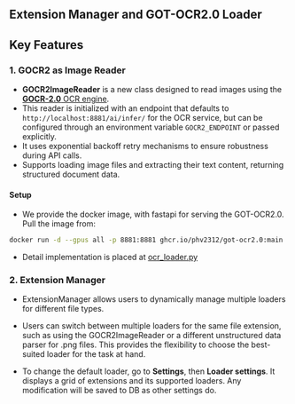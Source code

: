 ## Extension Manager and GOT-OCR2.0 Loader

## Key Features

### 1. **GOCR2 as Image Reader**

- **GOCR2ImageReader** is a new class designed to read images using the [**GOCR-2.0** OCR engine](https://github.com/Ucas-HaoranWei/GOT-OCR2.0).
- This reader is initialized with an endpoint that defaults to `http://localhost:8881/ai/infer/` for the OCR service, but can be configured through an environment variable `GOCR2_ENDPOINT` or passed explicitly.
- It uses exponential backoff retry mechanisms to ensure robustness during API calls.
- Supports loading image files and extracting their text content, returning structured document data.

#### Setup

- We provide the docker image, with fastapi for serving the GOT-OCR2.0. Pull the image from:

```bash
docker run -d --gpus all -p 8881:8881 ghcr.io/phv2312/got-ocr2.0:main
```

- Detail implementation is placed at [ocr_loader.py](/libs/kotaemon/kotaemon/loaders/ocr_loader.py)

### 2. **Extension Manager**

- ExtensionManager allows users to dynamically manage multiple loaders for different file types.

- Users can switch between multiple loaders for the same file extension, such as using the GOCR2ImageReader or a
  different unstructured data parser for .png files. This provides the flexibility to choose the best-suited loader for the task at hand.

- To change the default loader, go to **Settings**, then **Loader settings**. It displays a grid of extensions and
  its supported loaders. Any modification will be saved to DB as other settings do.
